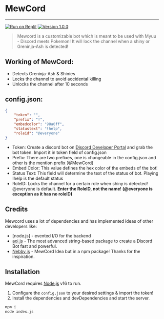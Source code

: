 # MewCord
---

[![Run on Replit](https://cdn.discordapp.com/attachments/1015650380908068884/1015965188853334086/68747470733a2f2f7265706c2e69742f62616467652f6769746875622f53756468616e506c61797a2f446973636f72642d4d75736963426f74_1.png)](https://replit.com/@LerkFX/mewcord) [![Version 1.0.0](https://cdn.discordapp.com/attachments/1015650380908068884/1015961096127008788/20220904_175248_1_2.png)](https://github.com/lerkfx/mewcord/releases/tag/discord-bot) 

> Mewcord is a customizable bot which is meant to be used with Myuu - Discord meets Pokemon! It will lock the channel when a shiny or Greninja-Ash is detected!

## Working of MewCord:

- Detects Greninja-Ash & Shinies
- Locks the channel to avoid accidental killing
- Unlocks the channel after 10 seconds

## config.json:

```json
{
    "token": "",
    "prefix": "!",
    "embedcolor": "98a6ff",
    "statustext": "!help",
    "roleid": "@everyone"
}
```

- Token: Create a discord bot on [Discord Developer Portal](https://discord.com/developers/applications) and grab the bot token. Import it in token field of config.json
- Prefix: There are two prefixes, one is changeable in the config.json and other is the mention prefix (@MewCord)
- Embed Color: This value defines the hex color of the embeds of the bot!
- Status Text: This field will determine the text of the status of bot. Playing !help is the default status
- RoleID: Locks the channel for a certain role when shiny is detected! @everyone is default. **Enter the RoleID, not the name! (@everyone is exception as it has no roleID)**


## Credits

Mewcord uses a lot of dependencies and has implemented ideas of other developers like:

- [node.js] - evented I/O for the backend
- [aoi.js](https://www.npmjs.com/package/aoi.js) - The most advanced string-based package to create a Discord Bot fast and powerful.
- [Nebby.js](https://www.npmjs.com/package/nebbyjs) - MewCord Idea but in a npm package! Thanks for the inspiration.


## Installation

MewCord requires [Node.js](https://nodejs.org/) v16 to run.

1. Configure the `config.json` to your desired settings & import the token!
2. Install the dependencies and devDependencies and start the server.

```sh
npm i
node index.js
```
